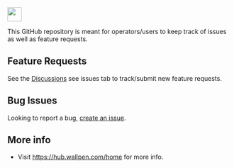 <img src="https://verticalprinters.com/wp-content/uploads/2022/11/wallPen-North-America-Logo-BLACK-1.png" style="height: 32px;">

This GitHub repository is meant for operators/users to keep track of issues as well as feature requests.

## Feature Requests
See the <a href="https://github.com/Kyle-EIW/WallPen/issues/new?assignees=&labels=enhancement&projects=&template=feature_request.md&title=">Discussions</a> see issues tab to track/submit new feature requests.

## Bug Issues
Looking to report a bug, <a href="https://github.com/Kyle-EIW/WallPen/issues/new?assignees=&labels=bug&projects=&template=bug_report.md&title=">create an issue</a>.

## More info
- Visit <a href="https://hub.wallpen.com/home">https://hub.wallpen.com/home for more info.  
